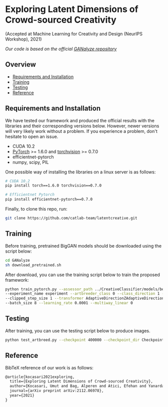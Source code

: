 # Exploring Latent Dimensions of Crowd-sourced Creativity

(Accepted at Machine Learning for Creativity and Design (NeurIPS Workshop), 2021) 

*Our code is based on the official [GANalyze repository](https://github.com/LoreGoetschalckx/GANalyze)*

## Overview
- [Requirements and Installation](#requirements-and-installation)
- [Training](#training)
- [Testing](#testing)
- [Reference](#reference)

## Requirements and Installation

We have tested our framework and produced the official results with the libraries and their corresponding versions below. However, newer versions will very likely work without a problem. If you experience a problem, don't hesitate to open an issue.

- CUDA 10.2
- [PyTorch](https://pytorch.org/get-started/locally/) >= 1.6.0 and [torchvision](https://github.com/pytorch/vision) >= 0.7.0
- efficientnet-pytorch
- numpy, scipy, PIL

One possible way of installing the libraries on a linux server is as follows:

```bash
# CUDA 10.2
pip install torch==1.6.0 torchvision==0.7.0

# Efficientnet Pytorch
pip install efficientnet-pytorch==0.7.0
```

Finally, to clone this repo, run:

```bash
git clone https://github.com/catlab-team/latentcreative.git
```

## Training

Before training, pretrained BigGAN models should be downloaded using the script below:

```bash
cd GANalyze
sh download_pretrained.sh
```
After download, you can use the training script below to train the proposed framework:


```bash
python train_pytorch.py --assessor_path ../CreativeClassifier/models/best.pth \
--experiment_name experiment --artbreeder_class 0 --class_direction 1 --num_samples 400000 \
--clipped_step_size 1 --transformer AdaptiveDirectionZAdaptiveDirectionY_noise_nonlinear class_reg=1000,noise_dim=8 \
--batch_size 8 --learning_rate 0.0001 --multiway_linear 0
```

## Testing

After training, you can use the testing script below to produce images.

```bash
python test_artbreed.py --checkpoint 400000 --checkpoint_dir Checkpoints/experiment/biggan512_None/creative_classifier_best.pth/AdaptiveDirectionZAdaptiveDirectionY_noise_nonlinear_class_reg=1000,noise_dim=8/artbreeder_class:0/[HASH]
```



## Reference

BibTeX reference of our work is as follows:

```markdown
@article{kocasari2021exploring,
  title={Exploring Latent Dimensions of Crowd-sourced Creativity},
  author={Kocasari, Umut and Bag, Alperen and Atici, Efehan and Yanardag, Pinar},
  journal={arXiv preprint arXiv:2112.06978},
  year={2021}
}
```

